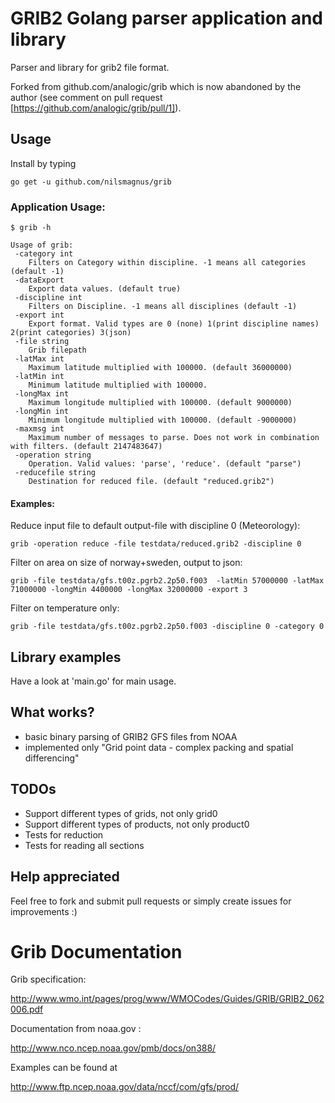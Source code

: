 GRIB2 Golang parser application and library
================================

Parser and library for grib2 file format. 

Forked from github.com/analogic/grib which is now abandoned by the author (see comment on pull request [https://github.com/analogic/grib/pull/1]).

## Usage

Install by typing

    go get -u github.com/nilsmagnus/grib


### Application Usage:

    $ grib -h 
    
    Usage of grib:
     -category int
       	Filters on Category within discipline. -1 means all categories (default -1)
     -dataExport
       	Export data values. (default true)
     -discipline int
       	Filters on Discipline. -1 means all disciplines (default -1)
     -export int
       	Export format. Valid types are 0 (none) 1(print discipline names) 2(print categories) 3(json) 
     -file string
       	Grib filepath
     -latMax int
       	Maximum latitude multiplied with 100000. (default 36000000)
     -latMin int
       	Minimum latitude multiplied with 100000.
     -longMax int
       	Maximum longitude multiplied with 100000. (default 9000000)
     -longMin int
       	Minimum longitude multiplied with 100000. (default -9000000)
     -maxmsg int
       	Maximum number of messages to parse. Does not work in combination with filters. (default 2147483647)
     -operation string
       	Operation. Valid values: 'parse', 'reduce'. (default "parse")
     -reducefile string
       	Destination for reduced file. (default "reduced.grib2")

#### Examples:

Reduce input file to default output-file with discipline 0 (Meteorology):

    grib -operation reduce -file testdata/reduced.grib2 -discipline 0

Filter on area on size of norway+sweden, output to json:
      
    grib -file testdata/gfs.t00z.pgrb2.2p50.f003  -latMin 57000000 -latMax 71000000 -longMin 4400000 -longMax 32000000 -export 3

Filter on temperature only:

    grib -file testdata/gfs.t00z.pgrb2.2p50.f003 -discipline 0 -category 0 

## Library examples

Have a look at 'main.go' for main usage. 

## What works?

- basic binary parsing of GRIB2 GFS files from NOAA
- implemented only "Grid point data - complex packing and spatial differencing"

## TODOs

- Support different types of grids, not only grid0
- Support different types of products, not only product0
- Tests for reduction
- Tests for reading all sections

## Help appreciated

Feel free to fork and submit pull requests or simply create issues for improvements :)

# Grib Documentation

Grib specification:

http://www.wmo.int/pages/prog/www/WMOCodes/Guides/GRIB/GRIB2_062006.pdf

Documentation from noaa.gov :

http://www.nco.ncep.noaa.gov/pmb/docs/on388/


Examples can be found at

http://www.ftp.ncep.noaa.gov/data/nccf/com/gfs/prod/
